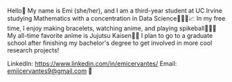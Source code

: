 Hello👋 My name is Emi (she/her), and I am a third-year student at UC Irvine studying Mathematics with a concentration in Data Science👩🏻‍💻📈 In my free time, I enjoy making bracelets, watching anime, and playing spikeball🤾🏻‍♀️ My all-time favorite anime is Jujutsu Kaisen👌🏼 I plan to go to a graduate school after finishing my bachelor's degree to get involved in more cool research projects! 


LinkedIn: https://www.linkedin.com/in/emicervantes/
Email: emiicervantes9@gmail.com 📧

<!---
emicervantes/emicervantes is a ✨ special ✨ repository because its `README.md` (this file) appears on your GitHub profile.
You can click the Preview link to take a look at your changes.
--->

